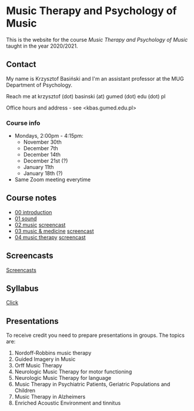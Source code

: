 # Music Therapy and Psychology of Music

This is the website for the course _Music Therapy and Psychology of Music_ taught in the year 2020/2021.

## Contact

My name is Krzysztof Basiński and I'm an assistant professor at the MUG Department of Psychology. 

Reach me at krzysztof (dot) basinski (at) gumed (dot) edu (dot) pl

Office hours and address - see <kbas.gumed.edu.pl>

### Course info

- Mondays, 2:00pm - 4:15pm:
	- November 30th
	- December 7th
	- December 14th
	- December 21st (?)
	- January 11th
	- January 18th (?)
- Same Zoom meeting everytime

## Course notes

- [00 introduction](00_intro.html)
- [01 sound](01_sound.html)
- [02 music](02_music.html) [screencast](https://youtu.be/sH51JzghxYI)
- [03 music & medicine](03_medicine.html) [screencast](https://youtu.be/9TnKO0gfqEw)
- [04 music therapy](04_therapy.html) [screencast](https://youtu.be/ntdArkODMMY)

## Screencasts

[Screencasts](https://www.youtube.com/playlist?list=PLQooX7p8NEM7n_oElQHH0zSLEJmbI7XyK)

## Syllabus

[Click](https://esyllabus.gumed.edu.pl/subjects/18525/fetch_document/EN)


## Presentations

To receive credit you need to prepare presentations in groups. The topics are:

1. Nordoff-Robbins music therapy
2. Guided Imagery in Music
3. Orff Music Therapy
4. Neurologic Music Therapy for motor functioning
5. Neurologic Music Therapy for language
6. Music Therapy in Psychiatric Patients, Geriatric Populations and Children
7. Music Therapy in Alzheimers
8. Enriched Acoustic Environment and tinnitus

